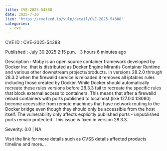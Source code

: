 ```yaml
--- 
title: CVE-2025-54388
date: 2025-7-30
lien: "https://cvefeed.io/vuln/detail/CVE-2025-54388"
categories:
  - cve
---
```


CVE ID : CVE-2025-54388

Published :  July 30
2025
2:15 p.m. | 3 hours
6 minutes ago

Description : Moby is an open source container framework developed by Docker Inc. that is distributed as Docker Engine
Mirantis Container Runtime
and various other downstream projects/products. In versions 28.2.0 through 28.3.2
when the firewalld service is reloaded it removes all iptables rules including those created by Docker. While Docker should automatically recreate these rules
versions before 28.3.3 fail to recreate the specific rules that block external access to containers. This means that after a firewalld reload
containers with ports published to localhost (like 127.0.0.1:8080) become accessible from remote machines that have network routing to the Docker bridge
even though they should only be accessible from the host itself. The vulnerability only affects explicitly published ports - unpublished ports remain protected. This issue is fixed in version 28.3.3.

Severity: 0.0 | NA

Visit the link for more details
such as CVSS details
affected products
timeline
and more...

